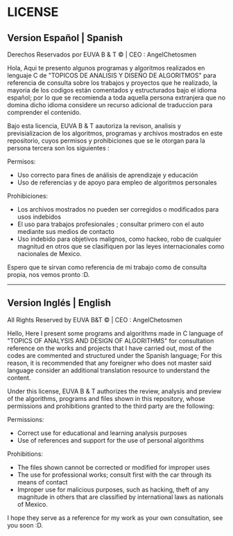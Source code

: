 # **LICENSE**

## Version Español | Spanish

Derechos Reservados por EUVA B & T © | CEO : AngelChetosmen

Hola, Aqui te presento algunos programas y algoritmos realizados en lenguaje C de "TOPICOS DE ANALISIS Y DISEÑO DE ALGORITMOS" para referencia de consulta sobre los trabajos y proyectos que he realizado, la mayoria de los codigos están comentados y estructurados bajo el idioma español; por lo que se recomienda a toda aquella persona extranjera que no domina dicho idioma considere un recurso adicional de traduccion para comprender el contenido. 

Bajo esta licencia, EUVA B & T aautoriza la revison, analisis y previsializacion de los algoritmos, programas y archivos mostrados en este repositorio, cuyos permisos y prohibiciones que se le otorgan para la persona tercera son los siguientes :

Permisos: 
- Uso correcto para fines de análisis de aprendizaje y educación
- Uso de referencias y de apoyo para empleo de algoritmos personales

Prohibiciones:
- Los archivos mostrados no pueden ser corregidos o modificados para usos indebidos
- El uso para trabajos profesionales ; consultar primero con el auto mediante sus medios de contacto
- Uso indebido para objetivos malignos, como hackeo, robo de cualquier magnitud en otros que se clasifiquen por las leyes internacionales como nacionales de Mexico. 

Espero que te sirvan como referencia de mi trabajo como de consulta propia, nos vemos pronto :D.

---

## Version Inglés | English

All Rights Reserved by EUVA B&T © | CEO : AngelChetosmen

Hello, Here I present some programs and algorithms made in C language of "TOPICS OF ANALYSIS AND DESIGN OF ALGORITHMS" for consultation reference on the works and projects that I have carried out, most of the codes are commented and structured under the Spanish language; For this reason, it is recommended that any foreigner who does not master said language consider an additional translation resource to understand the content.

Under this license, EUVA B & T authorizes the review, analysis and preview of the algorithms, programs and files shown in this repository, whose permissions and prohibitions granted to the third party are the following:

Permissions:
- Correct use for educational and learning analysis purposes
- Use of references and support for the use of personal algorithms

Prohibitions:
- The files shown cannot be corrected or modified for improper uses
- The use for professional works; consult first with the car through its means of contact
- Improper use for malicious purposes, such as hacking, theft of any magnitude in others that are classified by international laws as nationals of Mexico.

I hope they serve as a reference for my work as your own consultation, see you soon :D.

